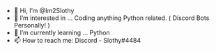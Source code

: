 - 👋 Hi, I’m @Im2Slothy
- 👀 I’m interested in ... Coding anything Python related. ( Discord Bots Personally! )
- 🌱 I’m currently learning ... Python
- 📫 How to reach me: Discord - Slothy#4484

<!---
Im2Slothy/Im2Slothy is a ✨ special ✨ repository because its `README.md` (this file) appears on your GitHub profile.
You can click the Preview link to take a look at your changes.
--->
